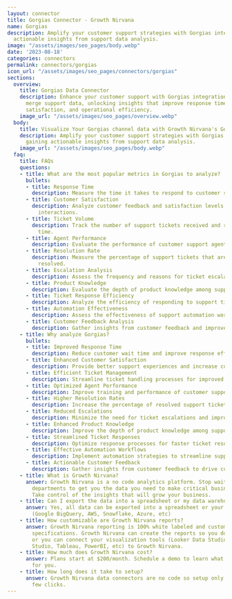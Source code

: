 ```yaml
---
layout: connector
title: Gorgias Connector - Growth Nirvana
name: Gorgias
description: Amplify your customer support strategies with Gorgias integration, gaining
  actionable insights from support data analysis.
image: "/assets/images/seo_pages/body.webp"
date: '2023-08-18'
categories: connectors
permalink: connectors/gorgias
icon_url: "/assets/images/seo_pages/connectors/gorgias"
sections:
  overview:
    title: Gorgias Data Connector
    description: Enhance your customer support with Gorgias integration. Seamlessly
      merge support data, unlocking insights that improve response time, customer
      satisfaction, and operational efficiency.
    image_url: "/assets/images/seo_pages/overview.webp"
  body:
    title: Visualize Your Gorgias channel data with Growth Nirvana's Gorgias Connector
    description: Amplify your customer support strategies with Gorgias integration,
      gaining actionable insights from support data analysis.
    image_url: "/assets/images/seo_pages/body.webp"
  faq:
    title: FAQs
    questions:
    - title: What are the most popular metrics in Gorgias to analyze?
      bullets:
      - title: Response Time
        description: Measure the time it takes to respond to customer support tickets.
      - title: Customer Satisfaction
        description: Analyze customer feedback and satisfaction levels with support
          interactions.
      - title: Ticket Volume
        description: Track the number of support tickets received and resolved over
          time.
      - title: Agent Performance
        description: Evaluate the performance of customer support agents.
      - title: Resolution Rate
        description: Measure the percentage of support tickets that are successfully
          resolved.
      - title: Escalation Analysis
        description: Assess the frequency and reasons for ticket escalations.
      - title: Product Knowledge
        description: Evaluate the depth of product knowledge among support agents.
      - title: Ticket Response Efficiency
        description: Analyze the efficiency of responding to support tickets.
      - title: Automation Effectiveness
        description: Assess the effectiveness of support automation workflows.
      - title: Customer Feedback Analysis
        description: Gather insights from customer feedback and improve support strategies.
    - title: Why analyze Gorgias?
      bullets:
      - title: Improved Response Time
        description: Reduce customer wait time and improve response efficiency.
      - title: Enhanced Customer Satisfaction
        description: Provide better support experiences and increase customer happiness.
      - title: Efficient Ticket Management
        description: Streamline ticket handling processes for improved efficiency.
      - title: Optimized Agent Performance
        description: Improve training and performance of customer support agents.
      - title: Higher Resolution Rates
        description: Increase the percentage of resolved support tickets.
      - title: Reduced Escalations
        description: Minimize the need for ticket escalations and improve issue resolution.
      - title: Enhanced Product Knowledge
        description: Improve the depth of product knowledge among support agents.
      - title: Streamlined Ticket Responses
        description: Optimize response processes for faster ticket resolution.
      - title: Effective Automation Workflows
        description: Implement automation strategies to streamline support workflows.
      - title: Actionable Customer Feedback
        description: Gather insights from customer feedback to drive continuous improvement.
    - title: What is Growth Nirvana?
      answer: Growth Nirvana is a no code analytics platform. Stop waiting for other
        departments to get you the data you need to make critical business decisions.
        Take control of the insights that will grow your business.
    - title: Can I export the data into a spreadsheet or my data warehouse?
      answer: Yes, all data can be exported into a spreadsheet or your data warehouse
        (Google BigQuery, AWS, Snowflake, Azure, etc)
    - title: How customizable are Growth Nirvana reports?
      answer: Growth Nirvana reporting is 100% white labeled and customized to your
        specifications. Growth Nirvana can create the reports so you don’t have to
        or you can connect your visualization tools (Looker Data Studio/Google Data
        Studio, Tableau, PowerBI, etc) to Growth Nirvana.
    - title: How much does Growth Nirvana cost?
      answer: Plans start at $200/month. Schedule a demo to learn what plan is best
        for you.
    - title: How long does it take to setup?
      answer: Growth Nirvana data connectors are no code so setup only requires a
        few clicks.
---
```

